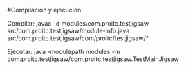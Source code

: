 #Compilación y ejecución

Compilar:
javac -d modules\com.proitc.testjigsaw src/com.proitc.testjigsaw/module-info.java src/com.proitc.testjigsaw/com/proitc/testjigsaw/*

Ejecutar:
java -modulepath modules -m com.proitc.testjigsaw/com.proitc.testjigsaw.TestMainJigsaw
